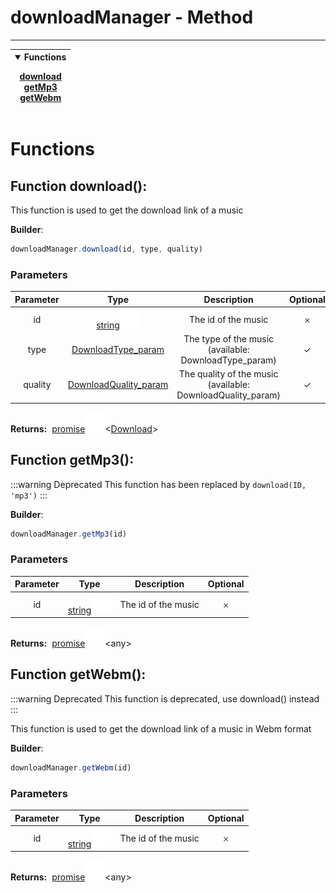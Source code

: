 <!-- This file is generated by a script. Do not edit directly -->
# downloadManager - Method


---
| <details open><summary>Functions</summary><p>[download](#function-download)<br>[getMp3](#function-getmp3)<br>[getWebm](#function-getwebm)</p></details> |
| --- |



 # Functions


## Function download(): 
This function is used to get the download link of a music

**Builder**:
````javascript
downloadManager.download(id, type, quality)
````

### Parameters
| Parameter | Type | Description | Optional |
| :---: | :---: | :---: | :---: |
| id | [string![Link](../assets/img/external_link.svg)](https://developer.mozilla.org/en-US/docs/Web/JavaScript/Reference/Global_Objects/String) | The id of the music | 𐄂 |
| type | [DownloadType_param](/docs/param/DownloadType_param) | The type of the music (available: DownloadType_param) | ✓ |
| quality | [DownloadQuality_param](/docs/param/DownloadQuality_param) | The quality of the music (available: DownloadQuality_param) | ✓ |


<span class="flex_return">**Returns:**&nbsp;
[promise![Link](../assets/img/external_link.svg)](https://developer.mozilla.org/en-US/docs/Web/JavaScript/Reference/Global_Objects/Promise)&lt;[Download](/docs/class/Download)&gt;</span>
## Function getMp3(): <Badge type="warning" text="Deprecated"/>
:::warning Deprecated
This function has been replaced by `download(ID, 'mp3')`
:::



**Builder**:
````javascript
downloadManager.getMp3(id)
````

### Parameters
| Parameter | Type | Description | Optional |
| :---: | :---: | :---: | :---: |
| id | [string![Link](../assets/img/external_link.svg)](https://developer.mozilla.org/en-US/docs/Web/JavaScript/Reference/Global_Objects/String) | The id of the music | 𐄂 |


<span class="flex_return">**Returns:**&nbsp;
[promise![Link](../assets/img/external_link.svg)](https://developer.mozilla.org/en-US/docs/Web/JavaScript/Reference/Global_Objects/Promise)&lt;any&gt;</span>
## Function getWebm(): <Badge type="warning" text="Deprecated"/>
:::warning Deprecated
This function is deprecated, use download() instead
:::

This function is used to get the download link of a music in Webm format

**Builder**:
````javascript
downloadManager.getWebm(id)
````

### Parameters
| Parameter | Type | Description | Optional |
| :---: | :---: | :---: | :---: |
| id | [string![Link](../assets/img/external_link.svg)](https://developer.mozilla.org/en-US/docs/Web/JavaScript/Reference/Global_Objects/String) | The id of the music | 𐄂 |


<span class="flex_return">**Returns:**&nbsp;
[promise![Link](../assets/img/external_link.svg)](https://developer.mozilla.org/en-US/docs/Web/JavaScript/Reference/Global_Objects/Promise)&lt;any&gt;</span>